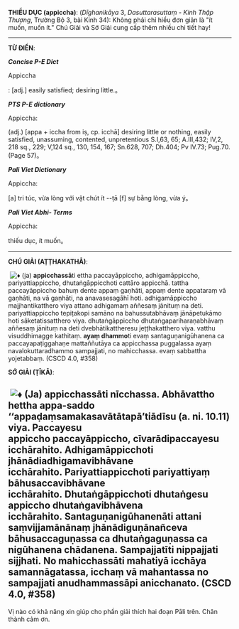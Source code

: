 **THIỂU DỤC (appiccha)**: (_Dīghanikāya_ 3, _Dasuttarasuttaṃ - Kinh Thập Thượng_, Trường Bộ 3, bài Kinh 34): Không phải chỉ hiểu đơn giản là "ít muốn, muốn ít." Chú Giải và Sớ Giải cung cấp thêm nhiều chi tiết hay!

-------------

**TỪ ĐIỂN**:

_**Concise P-E Dict**_

Appiccha

: [adj.] easily satisfied; desiring little.。

_**PTS P-E dictionary**_

Appiccha:

(adj.) [appa + iccha from iṣ, cp. icchā] desiring little or nothing, easily satisfied, unassuming, contented, unpretentious S.I,63, 65; A.III,432; IV,2, 218 sq., 229; V,124 sq., 130, 154, 167; Sn.628, 707; Dh.404; Pv IV.73; Pug.70. (Page 57)。

**_Pali Viet Dictionary_**

Appiccha:

[a] tri túc, vừa lòng với vật chút ít --ṭā [f] sự bằng lòng, vừa ý。

_**Pali Viet Abhi- Terms**_

Appiccha:

thiếu dục, ít muốn。

-------

**CHÚ GIẢI (AṬṬHAKATHĀ)**:

 ![♦](https://static.xx.fbcdn.net/images/emoji.php/v9/t2d/1/16/2666.png) (ja) **appicchassā**ti ettha paccayāppiccho, adhigamāppiccho, pariyattiappiccho, dhutaṅgāppicchoti cattāro appicchā. tattha paccayāppiccho bahuṃ dente appaṃ gaṇhāti, appaṃ dente appataraṃ vā gaṇhāti, na vā gaṇhāti, na anavasesagāhī hoti. adhigamāppiccho majjhantikatthero viya attano adhigamaṃ aññesaṃ jānituṃ na deti. pariyattiappiccho tepiṭakopi samāno na bahussutabhāvaṃ jānāpetukāmo hoti sāketatissatthero viya. dhutaṅgāppiccho dhutaṅgapariharaṇabhāvaṃ aññesaṃ jānituṃ na deti dvebhātikattheresu jeṭṭhakatthero viya. vatthu visuddhimagge kathitaṃ. **ayaṃ dhammo**ti evaṃ santaguṇanigūhanena ca paccayapaṭiggahaṇe mattaññutāya ca appicchassa puggalassa ayaṃ navalokuttaradhammo sampajjati, no mahicchassa. evaṃ sabbattha yojetabbaṃ. (CSCD 4.0, #358)

**SỚ GIẢI (ṬĪKĀ)**:

 ![♦](https://static.xx.fbcdn.net/images/emoji.php/v9/t2d/1/16/2666.png) (Ja) **appicchassā**ti nīcchassa. Abhāvattho hettha appa-saddo ‘‘appaḍaṃsamakasavātātapā’tiādīsu (a. ni. 10.11) viya. Paccayesu appiccho **paccayāppiccho,** cīvarādipaccayesu icchārahito. **Adhigamāppiccho**ti jhānādiadhigamavibhāvane icchārahito. **Pariyattiappiccho**ti pariyattiyaṃ bāhusaccavibhāvane icchārahito. **Dhutaṅgāppiccho**ti dhutaṅgesu appiccho dhutaṅgavibhāvena icchārahito. **Santaguṇanigūhanenā**ti attani saṃvijjamānānaṃ jhānādiguṇānañceva bāhusaccaguṇassa ca dhutaṅgaguṇassa ca nigūhanena chādanena. **Sampajjatī**ti nippajjati sijjhati. **No mahicchassā**ti mahatiyā icchāya samannāgatassa, icchaṃ vā mahantassa no sampajjati anudhammassāpi anicchanato. (CSCD 4.0, #358)  
----------

Vị nào có khả năng xin giúp cho phần giải thích hai đoạn Pāli trên. Chân thành cảm ơn.